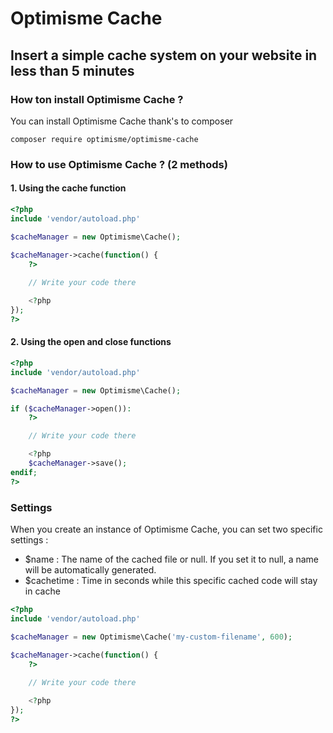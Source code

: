 # Optimisme Cache
## Insert a simple cache system on your website in less than 5 minutes

### How ton install Optimisme Cache ?

You can install Optimisme Cache thank's to composer

```
composer require optimisme/optimisme-cache
```



### How to use Optimisme Cache ? (2 methods)

#### 1. Using the cache function

```php
<?php
include 'vendor/autoload.php'

$cacheManager = new Optimisme\Cache();

$cacheManager->cache(function() {
    ?>
    
    // Write your code there

    <?php
});
?>
```

#### 2. Using the open and close functions

```php
<?php
include 'vendor/autoload.php'

$cacheManager = new Optimisme\Cache();

if ($cacheManager->open()):
    ?>

    // Write your code there

    <?php
    $cacheManager->save();
endif;
?>
```

### Settings

When you create an instance of Optimisme Cache, you can set two specific settings :
- $name : The name of the cached file or null. If you set it to null, a name will be automatically generated.
- $cachetime : Time in seconds while this specific cached code will stay in cache

```php
<?php
include 'vendor/autoload.php'

$cacheManager = new Optimisme\Cache('my-custom-filename', 600);

$cacheManager->cache(function() {
    ?>
    
    // Write your code there

    <?php
});
?>
```